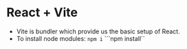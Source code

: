 # React + Vite

- Vite is bundler which provide us the basic setup of React.
- To install node modules:
  ```npm i```
  ```npm install``
